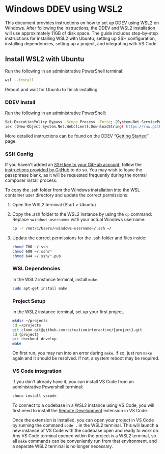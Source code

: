# Windows DDEV using WSL2

This document provides instructions on how to set up DDEV using WSL2 on Windows. After following the instructions, the DDEV and WSL2 installation will use approximately 11GB of disk space. The guide includes step-by-step instructions for installing WSL2 with Ubuntu, setting up SSH configuration, installing dependencies, setting up a project, and integrating with VS Code.

## **Install WSL2 with Ubuntu**

Run the following in an administrative PowerShell terminal:

```bash
wsl --install
```

Reboot and wait for Ubuntu to finish installing.

### DDEV Install

Run the following in an administrative PowerShell:

```bash
Set-ExecutionPolicy Bypass -Scope Process -Force; [System.Net.ServicePointManager]::SecurityProtocol = [System.Net.ServicePointManager]::SecurityProtocol -bor 3072; 
iex ((New-Object System.Net.WebClient).DownloadString('https://raw.githubusercontent.com/ddev/ddev/master/scripts/install_ddev_wsl2_docker_inside.ps1'))
```

More detailed instructions can be found on the DDEV “[Getting Started](https://ddev.com/get-started/)” page.

### SSH Config

If you haven't added an [SSH key to your GitHub account](https://github.com/settings/keys), follow the [instructions provided by GitHub](https://docs.github.com/en/authentication/connecting-to-github-with-ssh/generating-a-new-ssh-key-and-adding-it-to-the-ssh-agent) to do so. You may wish to leave the passphrase blank, as it will be requested frequently during the normal composer install process.

To copy the .ssh folder from the Windows installation into the WSL container user directory and update the correct permissions:

1. Open the WSL2 terminal (Start > Ubuntu)
2. Copy the .ssh folder to the WSL2 instance by using the `cp` command:
   Replace `<windows-username>` with your actual Windows username.

    ```bash
    cp -r /mnt/c/Users/<windows-username>/.ssh ~/
    ```

3. Update the correct permissions for the .ssh folder and files inside:

    ```bash
    chmod 700 ~/.ssh
    chmod 600 ~/.ssh/*
    chmod 644 ~/.ssh/*.pub
    ```

   ### WSL Dependencies

   In the WSL2 instance terminal, install `make`:

    ```bash
    sudo apt-get install make
    ```

   ### Project Setup

   In the WSL2 instance terminal, set up your first project.

    ```bash
    mkdir ~/projects
    cd ~/projects
    git clone git@github.com:situationinteractive/{project}.git
    cd {project}
    git checkout develop
    make
    ```

   On first run, you may run into an error during `make`. If so, just run `make` again and it should be resolved. If not, a system reboot may be required.

   ### VS Code integration

   If you don't already have it, you can install VS Code from an administrative Powershell terminal:

    ```bash
    choco install vscode
    ```

   To connect to a codebase in a WSL2 instance using VS Code, you will first need to install the [Remote Development](https://marketplace.visualstudio.com/items?itemName=ms-vscode-remote.vscode-remote-extensionpack) extension in VS Code.

   Once the extension is installed, you can open your project in VS Code by running the command `code .` in the WSL2 terminal. This will launch a new instance of VS Code with the codebase open and ready to work on. Any VS Code terminal opened within the project is a WSL2 terminal, so all `make` commands can be conveniently run from that environment, and a separate WSL2 terminal is no longer necessary.